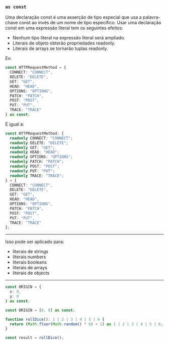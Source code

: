 ### ``` as const ```

Uma declaração const é uma asserção de tipo especial que usa a palavra-chave const ao invés de um nome de tipo específico. Usar uma declaração const em uma expressão literal tem os seguintes efeitos:

- Nenhum tipo literal na expressão literal será ampliado.
- Literais de objeto obterão propriedades readonly.
- Literais de arrays se tornarão tuplas readonly.

Ex:

```typescript
const HTTPRequestMethod = {
  CONNECT: "CONNECT",
  DELETE: "DELETE",
  GET: "GET",
  HEAD: "HEAD",
  OPTIONS: "OPTIONS",
  PATCH: "PATCH",
  POST: "POST",
  PUT: "PUT",
  TRACE: "TRACE"
} as const;
```

É igual a:

```typescript
const HTTPRequestMethod: {
  readonly CONNECT: "CONNECT";
  readonly DELETE: "DELETE";
  readonly GET: "GET";
  readonly HEAD: "HEAD";
  readonly OPTIONS: "OPTIONS";
  readonly PATCH: "PATCH";
  readonly POST: "POST";
  readonly PUT: "PUT";
  readonly TRACE: "TRACE";
} = {
  CONNECT: "CONNECT",
  DELETE: "DELETE",
  GET: "GET",
  HEAD: "HEAD",
  OPTIONS: "OPTIONS",
  PATCH: "PATCH",
  POST: "POST",
  PUT: "PUT",
  TRACE: "TRACE"
};
```

---

Isso pode ser aplicado para:

- literais de strings
- literais numbers
- literais booleans
- literais de arrays
- literais de objects

---

```typescript
const ORIGIN = {
  x: 0,
  y: 0
} as const;
```

```typescript
const ORIGIN = [0, 0] as const;
```

```typescript
function rollDice(): 1 | 2 | 3 | 4 | 5 | 6 {
  return (Math.floor(Math.random() * 6) + 1) as 1 | 2 | 3 | 4 | 5 | 6;
}

const result = rollDice();
```